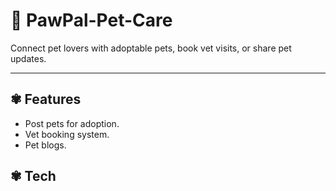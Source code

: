 # 🐾 PawPal-Pet-Care 
Connect pet lovers with adoptable pets, book vet visits, or share pet updates. 

***

## ✾ Features 
- Post pets for adoption.
- Vet booking system.
- Pet blogs. 

## ✾ Tech

